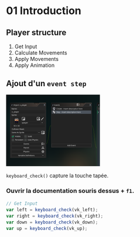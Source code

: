 # 01 Introduction

## Player structure

1. Get Input
2. Calculate Movements
3. Apply Movements
4. Apply Animation

## Ajout d'un `event step`

<img src="assets/Screenshot 2020-04-13 at 09.21.21.png" alt="Screenshot 2020-04-13 at 09.21.21" style="zoom:25%;" />

`keyboard_check()` capture la touche tapée.

### Ouvrir la documentation souris dessus + `f1`.

```js
// Get Input
var left = keyboard_check(vk_left);
var right = keyboard_check(vk_right);
var down = keyboard_check(vk_down);
var up = keyboard_check(vk_up);
```

